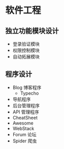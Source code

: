 # 软件工程

## 独立功能模块设计

- 登录验证模块
- 权限控制模块
- 自动拓展模块

## 程序设计

- Blog 博客程序
  - Typecho
- 导航程序
- 后台管理程序
- API 管理程序
- CheatSheet
- Awesome
- WebStack
- Forum 论坛
- Spider 爬虫